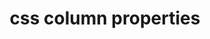 ---
title: "css column properties"
description: "Support for the `columns` shorthand and longhand properties."
category: css
keywords: columns, column-count, column-fill, column-gap, column-rule, column-rule-color, column-rule-style, column-rule-width, column-span, column-width
last_test_date: "2022-08-02"
test_url: "/tests/css-column-layout.html"
test_results_url: "https://testi.at/proj/E87UgpgtlXxt6Rsx4Ec1pcxm"
stats: {
    apple-mail: {
        macos: {
            "15":"y"
        },
        ios: {
            "15":"y"
        }
    },
    gmail: {
        desktop-webmail: {
            "2022-08":"y"
        },
        ios: {
            "2022-08":"y"
        },
        android: {
            "2022-08":"y"
        },
        mobile-webmail: {
            "2022-08":"y"
        }
    },
    orange: {
        desktop-webmail: {
            "2022-08":"u"
        },
        ios: {
            "2022-08":"u"
        },
        android: {
            "2022-08":"u"
        }
    },
    outlook: {
        windows: {
            "2013":"n",
            "2016":"n",
            "2019":"n",
            "2021":"n"
        },
        windows-mail: {
            "2022-08":"n"
        },
        macos: {
            "2022-08":"y"
        },
        outlook-com: {
            "2022-08":"y"
        },
        ios: {
            "2022-08":"y"
        },
        android: {
            "2022-08":"y"
        }
    },
    samsung-email: {
        android: {
            "2022-08":"y"
        }
    },
    sfr: {
        desktop-webmail: {
            "2022-08":"u"
        },
        ios: {
            "2022-08":"u"
        },
        android: {
            "2022-08":"u"
        }
    },
    thunderbird: {
        macos: {
            "102.7":"y"
        }
    },
    aol: {
        desktop-webmail: {
            "2022-08":"n"
        },
        ios: {
            "2022-08":"n"
        },
        android: {
            "2022-08":"n"
        }
    },
    yahoo: {
        desktop-webmail: {
            "2022-08":"n",
            "2023-01":"n"
        },
        ios: {
            "2022-08":"n",
            "2023-01":"n"
        },
        android: {
            "2022-08":"n"
        }
    },
    protonmail: {
        desktop-webmail: {
            "2023-01":"y"
        },
        ios: {
            "2023-01":"y"
        },
        android: {
            "2023-01":"y"
        }
    },
    hey: {
        desktop-webmail: {
            "2023-01":"y"
        }
    },
    mail-ru: {
        desktop-webmail: {
            "2022-08":"y"
        }
    },
    fastmail: {
        desktop-webmail: {
            "2023-01": "y"
        }
    },
    laposte: {
        desktop-webmail: {
            "2022-08": "u"
        }
    }
}
links: {
    "MDN: columns":"https://developer.mozilla.org/en-US/docs/Web/CSS/columns",
    "MDN: column-fill":"https://developer.mozilla.org/en-US/docs/Web/CSS/column-fill",
    "MDN: column-rule":"https://developer.mozilla.org/en-US/docs/Web/CSS/column-rule",
    "MDN: column-gap":"https://developer.mozilla.org/en-US/docs/Web/CSS/column-gap",
    "MDN: column-span":"https://developer.mozilla.org/en-US/docs/Web/CSS/column-span"
}
---